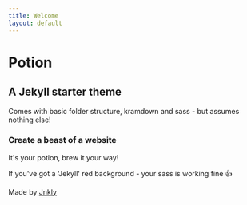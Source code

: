 ```yaml
---
title: Welcome
layout: default
---
```


# Potion

## A Jekyll starter theme

Comes with basic folder structure, kramdown and sass - but assumes nothing else!

### Create a beast of a website

It's your potion, brew it your way!

If you've got a 'Jekyll' red background - your sass is working fine 👍

Made by [Jnkly](http://johnkelly.design/)
